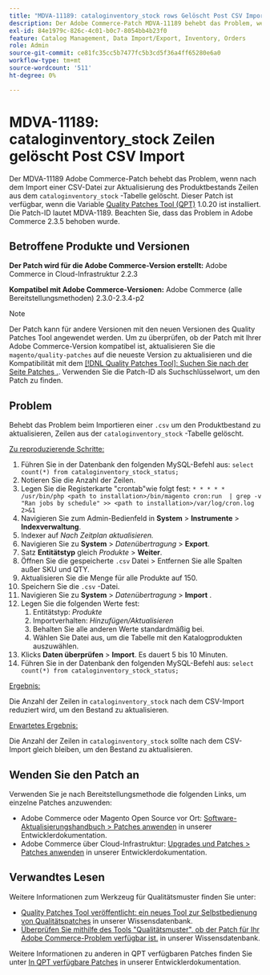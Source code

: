 ```yaml
---
title: "MDVA-11189: cataloginventory_stock rows Gelöscht Post CSV Import"
description: Der Adobe Commerce-Patch MDVA-11189 behebt das Problem, wenn nach dem Import einer CSV-Datei zur Aktualisierung des Produktbestands Zeilen aus der Tabelle "cataloginventory_stock"gelöscht werden. Dieser Patch ist verfügbar, wenn das [Quality Patches Tool (QPT)](/help/announcements/adobe-commerce-announcements/magento-quality-patches-released-new-tool-to-self-serve-quality-patches.md) 1.0.20 installiert ist. Die Patch-ID lautet MDVA-1189. Beachten Sie, dass das Problem in Adobe Commerce 2.3.5 behoben wurde.
exl-id: 84e1979c-826c-4c01-b0c7-8054bb4b23f0
feature: Catalog Management, Data Import/Export, Inventory, Orders
role: Admin
source-git-commit: ce81fc35cc5b7477fc5b3cd5f36a4ff65280e6a0
workflow-type: tm+mt
source-wordcount: '511'
ht-degree: 0%

---
```


# MDVA-11189: cataloginventory_stock Zeilen gelöscht Post CSV Import

Der MDVA-11189 Adobe Commerce-Patch behebt das Problem, wenn nach dem Import einer CSV-Datei zur Aktualisierung des Produktbestands Zeilen aus dem `cataloginventory_stock` -Tabelle gelöscht. Dieser Patch ist verfügbar, wenn die Variable [Quality Patches Tool (QPT)](/help/announcements/adobe-commerce-announcements/magento-quality-patches-released-new-tool-to-self-serve-quality-patches.md) 1.0.20 ist installiert. Die Patch-ID lautet MDVA-1189. Beachten Sie, dass das Problem in Adobe Commerce 2.3.5 behoben wurde.

## Betroffene Produkte und Versionen

**Der Patch wird für die Adobe Commerce-Version erstellt:** Adobe Commerce in Cloud-Infrastruktur 2.2.3

**Kompatibel mit Adobe Commerce-Versionen:** Adobe Commerce (alle Bereitstellungsmethoden) 2.3.0-2.3.4-p2

>[!NOTE]
>
>Der Patch kann für andere Versionen mit den neuen Versionen des Quality Patches Tool angewendet werden. Um zu überprüfen, ob der Patch mit Ihrer Adobe Commerce-Version kompatibel ist, aktualisieren Sie die `magento/quality-patches` auf die neueste Version zu aktualisieren und die Kompatibilität mit dem [[!DNL Quality Patches Tool]: Suchen Sie nach der Seite Patches .](https://devdocs.magento.com/quality-patches/tool.html#patch-grid). Verwenden Sie die Patch-ID als Suchschlüsselwort, um den Patch zu finden.

## Problem

Behebt das Problem beim Importieren einer `.csv` um den Produktbestand zu aktualisieren, Zeilen aus der `cataloginventory_stock` -Tabelle gelöscht.

<u>Zu reproduzierende Schritte:</u>

1. Führen Sie in der Datenbank den folgenden MySQL-Befehl aus: `select count(*) from cataloginventory_stock_status;`
1. Notieren Sie die Anzahl der Zeilen.
1. Legen Sie die Registerkarte &quot;crontab&quot;wie folgt fest: `* * * * * /usr/bin/php <path to installation>/bin/magento cron:run  | grep -v "Ran jobs by schedule" >> <path to installation>/var/log/cron.log 2>&1`
1. Navigieren Sie zum Admin-Bedienfeld in **System** > **Instrumente** > **Indexverwaltung**.
1. Indexer auf *Nach Zeitplan aktualisieren.*
1. Navigieren Sie zu **System** > *Datenübertragung* > **Export**.
1. Satz **Entitätstyp** gleich *Produkte* > **Weiter**.
1. Öffnen Sie die gespeicherte `.csv` Datei > Entfernen Sie alle Spalten außer SKU und QTY.
1. Aktualisieren Sie die Menge für alle Produkte auf 150.
1. Speichern Sie die `.csv` -Datei.
1. Navigieren Sie zu **System** > *Datenübertragung* > **Import** .
1. Legen Sie die folgenden Werte fest:
   1. Entitätstyp: *Produkte*
   1. Importverhalten: *Hinzufügen/Aktualisieren*
   1. Behalten Sie alle anderen Werte standardmäßig bei.
   1. Wählen Sie Datei aus, um die Tabelle mit den Katalogprodukten auszuwählen.
1. Klicks **Daten überprüfen** > **Import**. Es dauert 5 bis 10 Minuten.
1. Führen Sie in der Datenbank den folgenden MySQL-Befehl aus:
   `select count(*) from cataloginventory_stock_status;`

<u>Ergebnis:</u>

Die Anzahl der Zeilen in `cataloginventory_stock` nach dem CSV-Import reduziert wird, um den Bestand zu aktualisieren.

<u>Erwartetes Ergebnis:</u>

Die Anzahl der Zeilen in `cataloginventory_stock` sollte nach dem CSV-Import gleich bleiben, um den Bestand zu aktualisieren.

## Wenden Sie den Patch an

Verwenden Sie je nach Bereitstellungsmethode die folgenden Links, um einzelne Patches anzuwenden:

* Adobe Commerce oder Magento Open Source vor Ort: [Software-Aktualisierungshandbuch > Patches anwenden](https://devdocs.magento.com/guides/v2.4/comp-mgr/patching/mqp.html) in unserer Entwicklerdokumentation.
* Adobe Commerce über Cloud-Infrastruktur: [Upgrades und Patches > Patches anwenden](https://devdocs.magento.com/cloud/project/project-patch.html) in unserer Entwicklerdokumentation.

## Verwandtes Lesen

Weitere Informationen zum Werkzeug für Qualitätsmuster finden Sie unter:

* [Quality Patches Tool veröffentlicht: ein neues Tool zur Selbstbedienung von Qualitätspatches](/help/announcements/adobe-commerce-announcements/magento-quality-patches-released-new-tool-to-self-serve-quality-patches.md) in unserer Wissensdatenbank.
* [Überprüfen Sie mithilfe des Tools &quot;Qualitätsmuster&quot;, ob der Patch für Ihr Adobe Commerce-Problem verfügbar ist.](/help/support-tools/patches-available-in-qpt-tool/check-patch-for-magento-issue-with-magento-quality-patches.md) in unserer Wissensdatenbank.

Weitere Informationen zu anderen in QPT verfügbaren Patches finden Sie unter [In QPT verfügbare Patches](https://devdocs.magento.com/quality-patches/tool.html#patch-grid) in unserer Entwicklerdokumentation.
